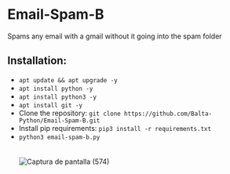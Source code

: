 # Email-Spam-B
Spams any email with a gmail without it going into the spam folder

## Installation:
- `apt update && apt upgrade -y`
- `apt install python -y`
- `apt install python3 -y`
- `apt install git -y`
- Clone the repository: `git clone https://github.com/Balta-Python/Email-Spam-B.git`
- Install pip requirements: `pip3 install -r requirements.txt`
- `python3 email-spam-b.py`<br><br><br>
![Captura de pantalla (574)](https://user-images.githubusercontent.com/79738875/111393674-6f823800-8676-11eb-9b29-d8f554105d06.png)
